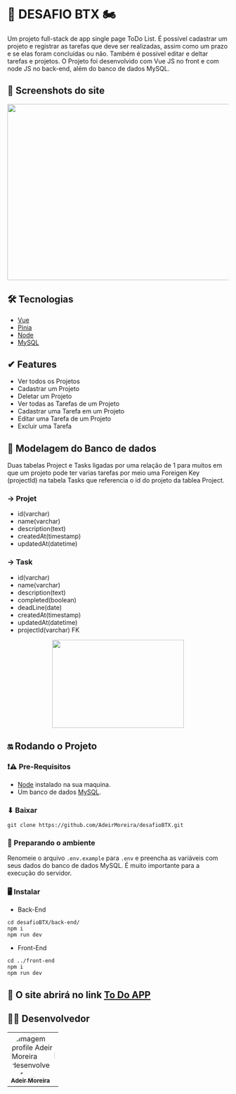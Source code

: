 # 🚗 DESAFIO BTX 🏍

Um projeto full-stack de app single page ToDo List. É possível cadastrar um projeto e registrar as tarefas que deve ser realizadas, assim como um prazo e se elas foram concluídas ou não. Também é possível editar e deltar tarefas e projetos. O Projeto foi desenvolvido com Vue JS no front e com node JS no back-end, além do banco de dados MySQL.

##  📸 Screenshots do site

<p  align="center">
    <img src="https://user-images.githubusercontent.com/98994187/203871490-413101e1-f5e8-489e-8bd2-d4e0228c1cf4.png" width="800" height="400">
<p/>

## 🛠 Tecnologias

- [Vue](https://vuejs.org/guide/quick-start.html)
- [Pinia](https://pinia.vuejs.org/)
- [Node](https://nodejs.org/en/docs/)
- [MySQL](https://www.mysql.com/)

## ✔ Features 

- Ver todos os Projetos
- Cadastrar um Projeto
- Deletar um Projeto
- Ver todas as Tarefas de um Projeto
- Cadastrar uma Tarefa em um Projeto
- Editar uma Tarefa de um Projeto
- Excluir uma Tarefa

## 🎲 Modelagem do Banco de dados

Duas tabelas Project e Tasks ligadas por uma relação de 1 para muitos em que um projeto pode ter varias tarefas por meio uma Foreigen Key (projectId) na tabela Tasks que referencia o id do projeto da tablea Project.

 ### → Projet 
- id(varchar) 
- name(varchar) 
- description(text) 
- createdAt(timestamp) 
- updatedAt(datetime)

### → Task
- id(varchar) 
- name(varchar) 
- description(text) 
- completed(boolean)
- deadLine(date)
- createdAt(timestamp) 
- updatedAt(datetime)
- projectId(varchar) FK

<p  align="center">
    <img src="https://user-images.githubusercontent.com/98994187/203871574-3c83dc92-e776-443e-8cee-64f3f222dba7.png" width="300" height="200">
<p/>

## 🔛 Rodando o Projeto

### ❗⚠ Pre-Requisitos 

- [Node](https://nodejs.org/en/docs/) instalado na sua maquina.
-  Um banco de dados [MySQL](https://www.mysql.com/).

### ⬇ Baixar

```
git clone https://github.com/AdeirMoreira/desafioBTX.git
```

### 🍲 Preparando o ambiente

Renomeie o arquivo ```.env.example``` para ```.env``` e preencha as variáveis com seus dados do banco de dados MySQL. É muito importante para a execução do servidor.

### 🖥 Instalar

- Back-End 

```
cd desafioBTX/back-end/
npm i
npm run dev
```

- Front-End 

```
cd ../front-end
npm i
npm run dev
```

## 🔗 O site abrirá no link [To Do APP](http://localhost:5173/)



## 👨‍💻 Desenvolvedor
<table>         
<td><a href="https://github.com/future4code/silveira-Adeir-Maia"><img style="border-radius: 50%;" src="https://avatars.githubusercontent.com/u/98994187?v=4" width="100px;" alt="Imagem profile Adeir Moreira desenvolvedor"/><br /><sub><b>Adeir Moreira</b></sub></a><br />   
</table>
